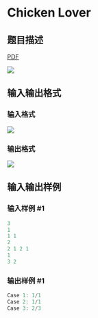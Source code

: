 # Chicken Lover

## 题目描述

[problemUrl]: https://uva.onlinejudge.org/index.php?option=com_onlinejudge&Itemid=8&category=861&page=show_problem&problem=4697

[PDF](https://uva.onlinejudge.org/external/128/p12832.pdf)

![](https://cdn.luogu.com.cn/upload/vjudge_pic/UVA12832/0760b92e02a6a7098774358df0f81f0b90c12efd.png)

## 输入输出格式

### 输入格式

![](https://cdn.luogu.com.cn/upload/vjudge_pic/UVA12832/7edce31ec6be474a4950ed95cc9c95ccb4776105.png)

### 输出格式

![](https://cdn.luogu.com.cn/upload/vjudge_pic/UVA12832/48fdca23b177a91ef2f37beb1918b0246fb7b8df.png)

## 输入输出样例

### 输入样例 #1

```cpp
3
1
1 1
2
2 1 2 1
1
3 2
```


### 输出样例 #1

```cpp
Case 1: 1/1
Case 2: 1/1
Case 3: 2/3
```


